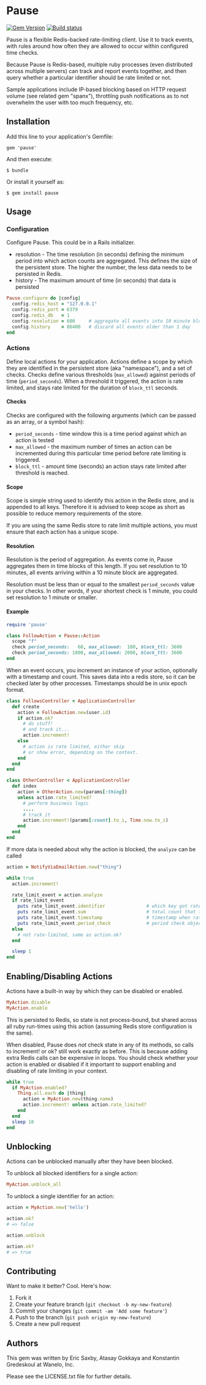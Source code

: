 Pause
======

[![Gem Version](https://badge.fury.io/rb/pause.png)](http://badge.fury.io/rb/pause)
[![Build status](https://secure.travis-ci.org/wanelo/pause.png)](http://travis-ci.org/wanelo/pause)

Pause is a flexible Redis-backed rate-limiting client. Use it to track events, with
rules around how often they are allowed to occur within configured time checks.

Because Pause is Redis-based, multiple ruby processes (even distributed across multiple servers) can track and report
events together, and then query whether a particular identifier should be rate limited or not.

Sample applications include IP-based blocking based on HTTP request volume (see related gem "spanx"),
throttling push notifications as to not overwhelm the user with too much frequency, etc.

## Installation

Add this line to your application's Gemfile:

    gem 'pause'

And then execute:

    $ bundle

Or install it yourself as:

    $ gem install pause

## Usage

### Configuration

Configure Pause. This could be in a Rails initializer.

  * resolution - The time resolution (in seconds) defining the minimum period into which action counts are
                 aggregated. This defines the size of the persistent store. The higher the number, the less data needs
                 to be persisted in Redis.
  * history - The maximum amount of time (in seconds) that data is persisted

```ruby
Pause.configure do |config|
  config.redis_host = "127.0.0.1"
  config.redis_port = 6379
  config.redis_db   = 1
  config.resolution = 600     # aggregate all events into 10 minute blocks
  config.history    = 86400   # discard all events older than 1 day
end
```

### Actions

Define local actions for your application. Actions define a scope by
which they are identified in the persistent store (aka "namespace"), and a set of checks.  Checks define various
thresholds (`max_allowed`) against periods of time (`period_seconds`). When a threshold it triggered,
the action is rate limited, and stays rate limited for the duration of `block_ttl` seconds.

#### Checks

Checks are configured with the following arguments (which can be passed as an array, or a symbol hash):

  * `period_seconds` - time window this is a time period against which an action is tested
  * `max_allowed` - the maximum number of times an action can be incremented during this particular time period before rate limiting is triggered.
  * `block_ttl` - amount time (seconds) an action stays rate limited after threshold is reached.

#### Scope

Scope is simple string used to identify this action in the Redis store, and is appended to all keys.
Therefore it is advised to keep scope as short as possible to reduce memory requirements of the store.

If you are using the same Redis store to rate limit multiple actions, you must ensure that each action
has a unique scope.

#### Resolution

Resolution is the period of aggregation.  As events come in, Pause aggregates them in time blocks
of this length.  If you set resolution to 10 minutes, all events arriving within a 10 minute block
are aggregated.

Resolution must be less than or equal to the smallest `period_seconds` value in your checks.
In other words, if your shortest check is 1 minute, you could set resolution to 1 minute or smaller.

#### Example

```ruby
require 'pause'

class FollowAction < Pause::Action
  scope "f"
  check period_seconds:   60, max_allowed:  100, block_ttl: 3600
  check period_seconds: 1800, max_allowed: 2000, block_ttl: 3600
end
```

When an event occurs, you increment an instance of your action, optionally with a timestamp and count. This saves
data into a redis store, so it can be checked later by other processes. Timestamps should be in unix epoch format.

```ruby
class FollowsController < ApplicationController
  def create
    action = FollowAction.new(user.id)
    if action.ok?
      # do stuff!
      # and track it...
      action.increment!
    else
      # action is rate limited, either skip
      # or show error, depending on the context.
    end
  end
end

class OtherController < ApplicationController
  def index
    action = OtherAction.new(params[:thing])
    unless action.rate_limited?
      # perform business logic
      ....
      # track it
      action.increment!(params[:count].to_i, Time.now.to_i)
    end
  end
end
```

If more data is needed about why the action is blocked, the `analyze` can be called

```ruby
action = NotifyViaEmailAction.new("thing")

while true
  action.increment!

  rate_limit_event = action.analyze
  if rate_limit_event
    puts rate_limit_event.identifier               # which key got rate limited ("thing")
    puts rate_limit_event.sum                      # total count that triggered a rate limit
    puts rate_limit_event.timestamp                # timestamp when rate limiting occurred
    puts rate_limit_event.period_check             # period check object, that triggered this rate limiting event
  else
    # not rate-limited, same as action.ok?
  end

  sleep 1
end
```

## Enabling/Disabling Actions

Actions have a built-in way by which they can be disabled or enabled.

```ruby
MyAction.disable
MyAction.enable
```

This is persisted to Redis, so state is not process-bound, but shared across all ruby run-times using this
action (assuming Redis store configuration is the same).

When disabled, Pause does *not* check state in any of its methods, so calls to increment! or ok? still work
exactly as before. This is because adding extra Redis calls can be expensive in loops. You should check
whether your action is enabled or disabled if it important to support enabling and disabling of rate limiting in
your context.

```ruby
while true
  if MyAction.enabled?
    Thing.all.each do |thing|
      action = MyAction.new(thing.name)
      action.increment! unless action.rate_limited?
    end
  end
  sleep 10
end
```

## Unblocking

Actions can be unblocked manually after they have been blocked.

To unblock all blocked identifiers for a single action:

```ruby
MyAction.unblock_all
```

To unblock a single identifier for an action:

```ruby
action = MyAction.new('hello')

action.ok?
# => false

action.unblock

action.ok?
# => true
```

## Contributing

Want to make it better? Cool. Here's how:

1. Fork it
2. Create your feature branch (`git checkout -b my-new-feature`)
3. Commit your changes (`git commit -am 'Add some feature'`)
4. Push to the branch (`git push origin my-new-feature`)
5. Create a new pull request

## Authors

This gem was written by Eric Saxby, Atasay Gokkaya and Konstantin Gredeskoul at Wanelo, Inc.

Please see the LICENSE.txt file for further details.


